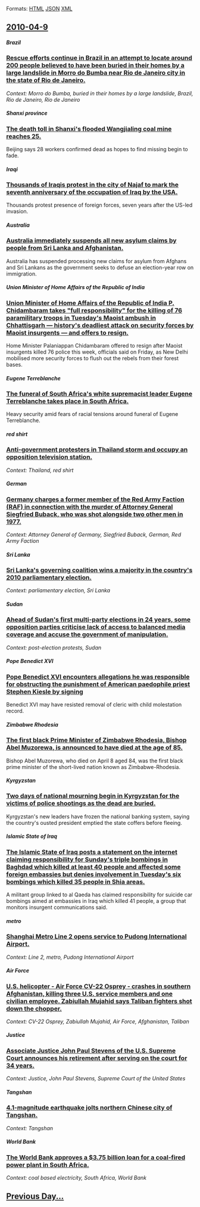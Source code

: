 
Formats: [HTML](2010/04/9/index.html)  [JSON](2010/04/9/index.json)  [XML](2010/04/9/index.xml)  

## [2010-04-9](/news/2010/04/9/index.md)

##### Brazil
### [Rescue efforts continue in Brazil in an attempt to locate around 200 people believed to have been buried in their homes by a large landslide in Morro do Bumba near Rio de Janeiro city in the state of Rio de Janeiro. ](/news/2010/04/9/rescue-efforts-continue-in-brazil-in-an-attempt-to-locate-around-200-people-believed-to-have-been-buried-in-their-homes-by-a-large-landslide.md)
_Context: Morro do Bumba, buried in their homes by a large landslide, Brazil, Rio de Janeiro, Rio de Janeiro_

##### Shanxi province
### [The death toll in Shanxi's flooded Wangjialing coal mine reaches 25. ](/news/2010/04/9/the-death-toll-in-shanxi-s-flooded-wangjialing-coal-mine-reaches-25.md)
Beijing says 28 workers confirmed dead as hopes to find missing begin to fade.

##### Iraqi
### [Thousands of Iraqis protest in the city of Najaf to mark the seventh anniversary of the occupation of Iraq by the USA. ](/news/2010/04/9/thousands-of-iraqis-protest-in-the-city-of-najaf-to-mark-the-seventh-anniversary-of-the-occupation-of-iraq-by-the-usa.md)
Thousands protest presence of foreign forces, seven years after the US-led invasion.

##### Australia
### [Australia immediately suspends all new asylum claims by people from Sri Lanka and Afghanistan. ](/news/2010/04/9/australia-immediately-suspends-all-new-asylum-claims-by-people-from-sri-lanka-and-afghanistan.md)
Australia has suspended processing new claims for asylum from Afghans and Sri Lankans as the government seeks to defuse an election-year row on immigration.

##### Union Minister of Home Affairs of the Republic of India
### [Union Minister of Home Affairs of the Republic of India P. Chidambaram takes "full responsibility" for the killing of 76 paramilitary troops in Tuesday's Maoist ambush in Chhattisgarh &mdash; history's deadliest attack on security forces by Maoist insurgents &mdash; and offers to resign. ](/news/2010/04/9/union-minister-of-home-affairs-of-the-republic-of-india-p-chidambaram-takes-full-responsibility-for-the-killing-of-76-paramilitary-troops.md)
Home Minister Palaniappan Chidambaram offered to resign after Maoist insurgents killed 76 police this week, officials said on Friday, as New Delhi mobilised more security forces to flush out the rebels from their forest bases.

##### Eugene Terreblanche
### [The funeral of South Africa's white supremacist leader Eugene Terreblanche takes place in South Africa. ](/news/2010/04/9/the-funeral-of-south-africa-s-white-supremacist-leader-eugene-terreblanche-takes-place-in-south-africa.md)
Heavy security amid fears of racial tensions around funeral of Eugene Terreblanche.

##### red shirt
### [Anti-government protesters in Thailand storm and occupy an opposition television station. ](/news/2010/04/9/anti-government-protesters-in-thailand-storm-and-occupy-an-opposition-television-station.md)
_Context: Thailand, red shirt_

##### German
### [Germany charges a former member of the Red Army Faction (RAF) in connection with the murder of Attorney General Siegfried Buback, who was shot alongside two other men in 1977. ](/news/2010/04/9/germany-charges-a-former-member-of-the-red-army-faction-raf-in-connection-with-the-murder-of-attorney-general-siegfried-buback-who-was-sh.md)
_Context: Attorney General of Germany, Siegfried Buback, German, Red Army Faction_

##### Sri Lanka
### [Sri Lanka's governing coalition wins a majority in the country's 2010 parliamentary election. ](/news/2010/04/9/sri-lanka-s-governing-coalition-wins-a-majority-in-the-country-s-2010-parliamentary-election.md)
_Context: parliamentary election, Sri Lanka_

##### Sudan
### [Ahead of Sudan's first multi-party elections in 24 years, some opposition parties criticise lack of access to balanced media coverage and accuse the government of manipulation. ](/news/2010/04/9/ahead-of-sudan-s-first-multi-party-elections-in-24-years-some-opposition-parties-criticise-lack-of-access-to-balanced-media-coverage-and-ac.md)
_Context: post-election protests, Sudan_

##### Pope Benedict XVI
### [Pope Benedict XVI encounters allegations he was responsible for obstructing the punishment of American paedophile priest Stephen Kiesle by signing ](/news/2010/04/9/pope-benedict-xvi-encounters-allegations-he-was-responsible-for-obstructing-the-punishment-of-american-paedophile-priest-stephen-kiesle-by-s.md)
Benedict XVI may have resisted removal of cleric with child molestation record.

##### Zimbabwe Rhodesia
### [The first black Prime Minister of Zimbabwe Rhodesia, Bishop Abel Muzorewa, is announced to have died at the age of 85. ](/news/2010/04/9/the-first-black-prime-minister-of-zimbabwe-rhodesia-bishop-abel-muzorewa-is-announced-to-have-died-at-the-age-of-85.md)
Bishop Abel Muzorewa, who died on April 8 aged 84, was the first black prime minister of the short-lived nation known as Zimbabwe-Rhodesia.

##### Kyrgyzstan
### [Two days of national mourning begin in Kyrgyzstan for the victims of police shootings as the dead are buried. ](/news/2010/04/9/two-days-of-national-mourning-begin-in-kyrgyzstan-for-the-victims-of-police-shootings-as-the-dead-are-buried.md)
Kyrgyzstan&#039;s new leaders have frozen the national banking system, saying the country&#039;s ousted president emptied the state coffers before fleeing.

##### Islamic State of Iraq
### [The Islamic State of Iraq posts a statement on the internet claiming responsibility for Sunday's triple bombings in Baghdad which killed at least 40 people and affected some foreign embassies but denies involvement in Tuesday's six bombings which killed 35 people in Shia areas. ](/news/2010/04/9/the-islamic-state-of-iraq-posts-a-statement-on-the-internet-claiming-responsibility-for-sunday-s-triple-bombings-in-baghdad-which-killed-at.md)
A militant group linked to al Qaeda has claimed responsibility for suicide car bombings aimed at embassies in Iraq which killed 41 people, a group that monitors insurgent communications said.

##### metro
### [Shanghai Metro Line 2 opens service to Pudong International Airport. ](/news/2010/04/9/shanghai-metro-line-2-opens-service-to-pudong-international-airport.md)
_Context: Line 2, metro, Pudong International Airport_

##### Air Force
### [U.S. helicopter - Air Force CV-22 Osprey - crashes in southern Afghanistan, killing three U.S. service members and one civilian employee. Zabiullah Mujahid says Taliban fighters shot down the chopper. ](/news/2010/04/9/u-s-helicopter-air-force-cv-22-osprey-crashes-in-southern-afghanistan-killing-three-u-s-service-members-and-one-civilian-employee-za.md)
_Context: CV-22 Osprey, Zabiullah Mujahid, Air Force, Afghanistan, Taliban_

##### Justice
### [Associate Justice John Paul Stevens of the U.S. Supreme Court announces his retirement after serving on the court for 34 years. ](/news/2010/04/9/associate-justice-john-paul-stevens-of-the-u-s-supreme-court-announces-his-retirement-after-serving-on-the-court-for-34-years.md)
_Context: Justice, John Paul Stevens, Supreme Court of the United States_

##### Tangshan
### [ 4.1-magnitude earthquake jolts northern Chinese city of Tangshan. ](/news/2010/04/9/4-1-magnitude-earthquake-jolts-northern-chinese-city-of-tangshan.md)
_Context: Tangshan_

##### World Bank
### [ The World Bank approves a $3.75 billion loan for a coal-fired power plant in South Africa. ](/news/2010/04/9/the-world-bank-approves-a-3-75-billion-loan-for-a-coal-fired-power-plant-in-south-africa.md)
_Context:  coal based electricity, South Africa, World Bank_

## [Previous Day...](/news/2010/04/8/index.md)

